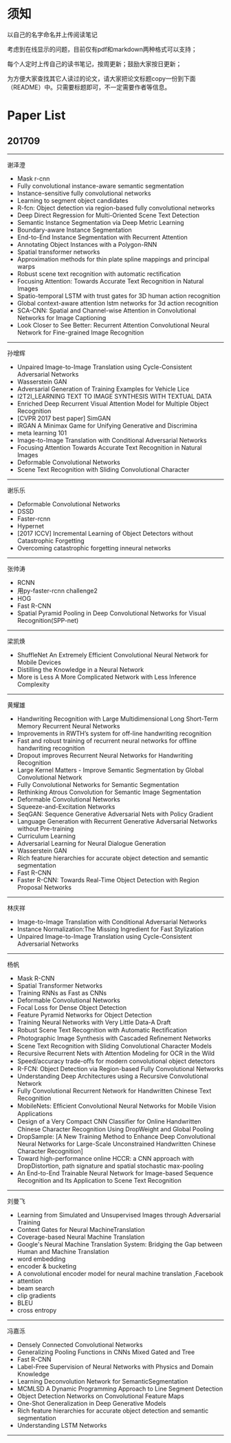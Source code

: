# 须知

以自己的名字命名并上传阅读笔记

考虑到在线显示的问题，目前仅有pdf和markdown两种格式可以支持；

每个人定时上传自己的读书笔记，按周更新；鼓励大家按日更新；

为方便大家查找其它人读过的论文，请大家把论文标题copy一份到下面（README）中。只需要标题即可，不一定需要作者等信息。

# Paper List

## 201709

------

谢泽澄

- Mask r-cnn
- Fully convolutional instance-aware semantic segmentation
- Instance-sensitive fully convolutional networks
- Learning to segment object candidates
- R-fcn: Object detection via region-based fully convolutional networks
- Deep Direct Regression for Multi-Oriented Scene Text Detection
- Semantic Instance Segmentation via Deep Metric Learning
- Boundary-aware Instance Segmentation
- End-to-End Instance Segmentation with Recurrent Attention
- Annotating Object Instances with a Polygon-RNN
- Spatial transformer networks
- Approximation methods for thin plate spline mappings and principal warps
- Robust scene text recognition with automatic rectification
- Focusing Attention: Towards Accurate Text Recognition in Natural Images
- Spatio-temporal LSTM with trust gates for 3D human action recognition
- Global context-aware attention lstm networks for 3d action recognition
- SCA-CNN: Spatial and Channel-wise Attention in Convolutional Networks for Image Captioning
- Look Closer to See Better: Recurrent Attention Convolutional Neural Network for Fine-grained Image Recognition



------

孙增辉

- Unpaired Image-to-Image Translation using Cycle-Consistent Adversarial Networks
- Wasserstein GAN
- Adversarial Generation of Training Examples for Vehicle Lice
- I2T2I_LEARNING TEXT TO IMAGE SYNTHESIS WITH TEXTUAL DATA
- Enriched Deep Recurrent Visual Attention Model for Multiple Object Recognition
- [CVPR 2017 best paper] SimGAN
- IRGAN A Minimax Game for Unifying Generative and Discrimina
- meta learning 101
- Image-to-Image Translation with Conditional Adversarial Networks
- Focusing Attention Towards Accurate Text Recognition in Natural Images
- Deformable Convolutional Networks
- Scene Text Recognition with Sliding Convolutional Character 


------

谢乐乐

- Deformable Convolutional Networks
- DSSD
- Faster-rcnn
- Hypernet
- [2017 ICCV] Incremental Learning of Object Detectors without Catastrophic Forgetting
- Overcoming catastrophic forgetting inneural networks


------
张帅涛

- RCNN
- 用py-faster-rcnn challenge2
- HOG
- Fast R-CNN
- Spatial Pyramid Pooling in Deep Convolutional Networks for Visual Recognition(SPP-net) 


------
梁凯焕

- ShuffleNet An Extremely Efficient Convolutional Neural Network for Mobile Devices
- Distilling the Knowledge in a Neural Network
- More is Less A More Complicated Network with Less Inference Complexity


------
黄耀雄

- Handwriting Recognition with Large Multidimensional Long Short-Term Memory Recurrent Neural Networks
- Improvements in RWTH’s system for off-line handwriting recognition
- Fast and robust training of recurrent neural networks for offline handwriting recognition
- Dropout improves Recurrent Neural Networks for Handwriting Recognition
- Large Kernel Matters - Improve Semantic Segmentation by Global Convolutional Network
- Fully Convolutional Networks for Semantic Segmentation
- Rethinking Atrous Convolution for Semantic Image Segmentation
- Deformable Convolutional Networks
- Squeeze-and-Excitation Networks
- SeqGAN: Sequence Generative Adversarial Nets with Policy Gradient
- Language Generation with Recurrent Generative Adversarial Networks without Pre-training
- Curriculum Learning
- Adversarial Learning for Neural Dialogue Generation
- Wasserstein GAN
- Rich feature hierarchies for accurate object detection and semantic segmentation
- Fast R-CNN
- Faster R-CNN: Towards Real-Time Object Detection with Region Proposal Networks


------
林庆祥

- Image-to-Image Translation with Conditional Adversarial Networks
- Instance Normalization:The Missing Ingredient for Fast Stylization
- Unpaired Image-to-Image Translation using Cycle-Consistent Adversarial Networks

------
杨帆

- Mask R-CNN
- Spatial Transformer Networks
- Training RNNs as Fast as CNNs
- Deformable Convolutional Networks
- Focal Loss for Dense Object Detection
- Feature Pyramid Networks for Object Detection
- Training Neural Networks with Very Little Data-A Draft
- Robust Scene Text Recognition with Automatic Rectiﬁcation
- Photographic Image Synthesis with Cascaded Reﬁnement Networks
- Scene Text Recognition with Sliding Convolutional Character Models
- Recursive Recurrent Nets with Attention Modeling for OCR in the Wild
- Speed/accuracy trade-oﬀs for modern convolutional object detectors
- R-FCN: Object Detection via Region-based Fully Convolutional Networks
- Understanding Deep Architectures using a Recursive Convolutional Network
- Fully Convolutional Recurrent Network for Handwritten Chinese Text Recognition
- MobileNets: Efﬁcient Convolutional Neural Networks for Mobile Vision Applications
- Design of a Very Compact CNN Classiﬁer for Online Handwritten Chinese Character Recognition Using DropWeight and Global Pooling
- DropSample: [A New Training Method to Enhance Deep Convolutional Neural Networks for Large-Scale Unconstrained Handwritten Chinese Character Recognition]
- Toward high-performance online HCCR: a CNN approach with DropDistortion, path signature and spatial stochastic max-pooling
- An End-to-End Trainable Neural Network for Image-based Sequence Recognition and Its Application to Scene Text Recognition

------

刘曼飞

- Learning from Simulated and Unsupervised Images through Adversarial Training
- Context Gates for Neural MachineTranslation
- Coverage-based Neural Machine Translation
- Google's Neural Machine Translation System: Bridging the Gap between Human and Machine Translation
- word embedding
- encoder & bucketing
- A convolutional encoder model for neural machine translation ,Facebook
- attention
- beam search
- clip gradients
- BLEU
- cross entropy

------

冯嘉泺

- Densely Connected Convolutional Networks
- Generalizing Pooling Functions in CNNs Mixed Gated and Tree
- Fast R-CNN
- Label-Free Supervision of Neural Networks with Physics and Domain Knowledge
- Learning Deconvolution Network for SemanticSegmentation
- MCMLSD A Dynamic Programming Approach to Line Segment Detection
- Object Detection Networks on Convolutional Feature Maps
- One-Shot Generalization in Deep Generative Models
- Rich feature hierarchies for accurate object detection and semantic segmentation
- Understanding LSTM Networks

------




